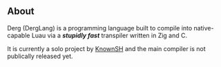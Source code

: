 ## About
Derg (DergLang) is a programming language built to compile into native-capable Luau via a ***stupidly fast*** transpiler written in Zig and C.

It is currently a solo project by [KnownSH](https://github.com/KnownSH) and the main compiler is not publically released yet.
